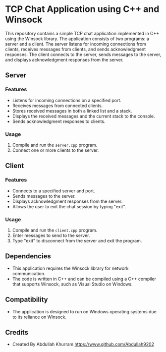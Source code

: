# TCP Chat Application using C++ and Winsock

This repository contains a simple TCP chat application implemented in C++ using the Winsock library. The application consists of two programs: a server and a client. The server listens for incoming connections from clients, receives messages from clients, and sends acknowledgment responses. The client connects to the server, sends messages to the server, and displays acknowledgment responses from the server.

## Server

### Features

- Listens for incoming connections on a specified port.
- Receives messages from connected clients.
- Stores received messages in both a linked list and a stack.
- Displays the received messages and the current stack to the console.
- Sends acknowledgment responses to clients.

### Usage

1. Compile and run the `server.cpp` program.
2. Connect one or more clients to the server.

## Client

### Features

- Connects to a specified server and port.
- Sends messages to the server.
- Displays acknowledgment responses from the server.
- Allows the user to exit the chat session by typing "exit".

### Usage

1. Compile and run the `client.cpp` program.
2. Enter messages to send to the server.
3. Type "exit" to disconnect from the server and exit the program.

## Dependencies

- This application requires the Winsock library for network communication.
- The code is written in C++ and can be compiled using a C++ compiler that supports Winsock, such as Visual Studio on Windows.

## Compatibility

- The application is designed to run on Windows operating systems due to its reliance on Winsock.

## Credits

- Created By Abdullah Khurram <https://www.github.com/Abdullah9202>

